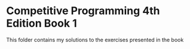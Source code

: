 # Competitive Programming 4th Edition Book 1

This folder contains my solutions to the exercises presented in the book
